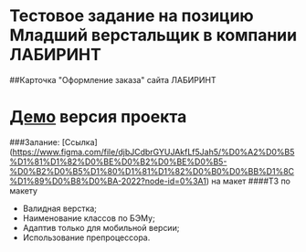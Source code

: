# **Тестовое задание на позицию Младший верстальщик в компании ЛАБИРИНТ**
##Карточка "Оформление заказа" сайта ЛАБИРИНТ

# [Демо](https://fadeyush.github.io/labirint/) версия проекта 

###Залание:
[Ссылка] (https://www.figma.com/file/djbJCdbrGYUJAkfLf5Jah5/%D0%A2%D0%B5%D1%81%D1%82%D0%BE%D0%B2%D0%BE%D0%B5-%D0%B2%D0%B5%D1%80%D1%81%D1%82%D0%B0%D0%BB%D1%8C%D1%89%D0%B8%D0%BA-2022?node-id=0%3A1) на макет
####ТЗ по макету
- Валидная верстка;
- Наименование классов по БЭМу;
- Адаптив только для мобильной версии;
- Использование препроцессора.
